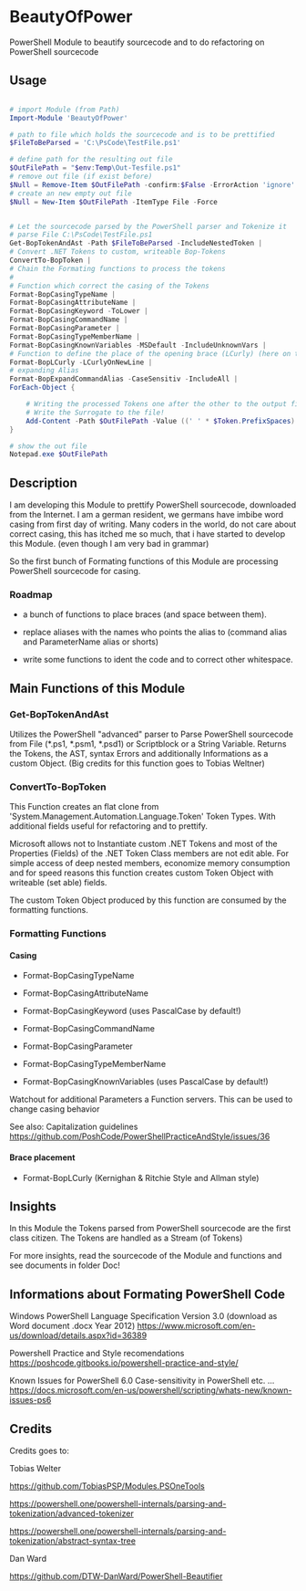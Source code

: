 # BeautyOfPower
PowerShell Module to beautify sourcecode and to do refactoring on PowerShell sourcecode

## Usage

```powershell

# import Module (from Path)
Import-Module 'BeautyOfPower'

# path to file which holds the sourcecode and is to be prettified
$FileToBeParsed = 'C:\PsCode\TestFile.ps1'

# define path for the resulting out file
$OutFilePath = "$env:Temp\Out-Tesfile.ps1"
# remove out file (if exist before)
$Null = Remove-Item $OutFilePath -confirm:$False -ErrorAction 'ignore'
# create an new empty out file
$Null = New-Item $OutFilePath -ItemType File -Force


# Let the sourcecode parsed by the PowerShell parser and Tokenize it
# parse File C:\PsCode\TestFile.ps1
Get-BopTokenAndAst -Path $FileToBeParsed -IncludeNestedToken |
# Convert .NET Tokens to custom, writeable Bop-Tokens
ConvertTo-BopToken |
# Chain the Formating functions to process the tokens
#
# Function which correct the casing of the Tokens
Format-BopCasingTypeName |
Format-BopCasingAttributeName |
Format-BopCasingKeyword -ToLower |
Format-BopCasingCommandName |
Format-BopCasingParameter |
Format-BopCasingTypeMemberName |
Format-BopCasingKnownVariables -MSDefault -IncludeUnknownVars |
# Function to define the place of the opening brace (LCurly) (here on their own line)
Format-BopLCurly -LCurlyOnNewLine |
# expanding Alias
Format-BopExpandCommandAlias -CaseSensitiv -IncludeAll |
ForEach-Object {

    # Writing the processed Tokens one after the other to the output file and add spaces between the Tokens
    # Write the Surrogate to the file!
    Add-Content -Path $OutFilePath -Value ((' ' * $Token.PrefixSpaces)  + $Token.Surrogate) -NoNewline
}

# show the out file
Notepad.exe $OutFilePath

```

## Description

I am developing this Module to prettify PowerShell sourcecode, downloaded from the Internet.
I am a german resident, we germans have imbibe word casing from first day of writing.
Many coders in the world, do not care about correct casing, this has itched me so much,
that i have started to develop this Module. (even though I am very bad in grammar)

So the first bunch of Formating functions of this Module are processing PowerShell sourcecode for casing.

### Roadmap

- a bunch of functions to place braces (and space between them).

- replace aliases with the names who points the alias to (command alias and ParameterName alias or shorts)

- write some functions to ident the code and to correct other whitespace.

## Main Functions of this Module

### Get-BopTokenAndAst

Utilizes the PowerShell "advanced" parser to Parse PowerShell sourcecode from File (*.ps1, *.psm1, *.psd1) or Scriptblock or a String Variable.
Returns the Tokens, the AST, syntax Errors and additionally Informations as a custom Object.
(Big credits for this function goes to Tobias Weltner)

### ConvertTo-BopToken

This Function creates an flat clone from 'System.Management.Automation.Language.Token' Token Types.
With additional fields useful for refactoring and to prettify.

Microsoft allows not to Instantiate custom .NET Tokens and
most of the Properties (Fields) of the .NET Token Class members are not edit able.
For simple access of deep nested members, economize memory consumption and for speed reasons this function creates custom Token Object with writeable (set able) fields.

The custom Token Object produced by this function are consumed by the formatting functions.

### Formatting Functions

#### Casing

- Format-BopCasingTypeName

- Format-BopCasingAttributeName

- Format-BopCasingKeyword (uses PascalCase by default!)

- Format-BopCasingCommandName

- Format-BopCasingParameter

- Format-BopCasingTypeMemberName

- Format-BopCasingKnownVariables (uses PascalCase by default!)

Watchout for additional Parameters a Function servers.
This can be used to change casing behavior

See also: Capitalization guidelines
<https://github.com/PoshCode/PowerShellPracticeAndStyle/issues/36>

#### Brace placement

- Format-BopLCurly (Kernighan & Ritchie Style and Allman style)


## Insights

In this Module the Tokens parsed from PowerShell sourcecode are the first class citizen.
The Tokens are handled as a Stream (of Tokens)

For more insights, read the sourcecode of the Module and functions and see documents in folder Doc!

## Informations about Formating PowerShell Code

Windows PowerShell Language Specification Version 3.0
(download as Word document .docx Year 2012)
<https://www.microsoft.com/en-us/download/details.aspx?id=36389>

Powershell Practice and Style recomendations
<https://poshcode.gitbooks.io/powershell-practice-and-style/>

Known Issues for PowerShell 6.0
Case-sensitivity in PowerShell etc. ...
<https://docs.microsoft.com/en-us/powershell/scripting/whats-new/known-issues-ps6>

## Credits

Credits goes to:

Tobias Welter

<https://github.com/TobiasPSP/Modules.PSOneTools>

<https://powershell.one/powershell-internals/parsing-and-tokenization/advanced-tokenizer>

<https://powershell.one/powershell-internals/parsing-and-tokenization/abstract-syntax-tree>

Dan Ward

https://github.com/DTW-DanWard/PowerShell-Beautifier
